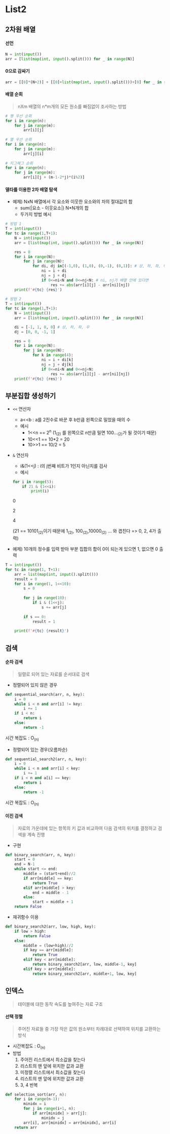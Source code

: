 # List2

## 2차원 배열

#### 선언

```python
N = int(input())
arr = [list(map(int, input().split())) for _ in range(N)]
```

#### 0으로 감싸기

```python
arr = [[0]*(N+2)] + [[0]+list(map(int, input().split()))+[0] for _ in range(N)] + [[0]*(N+2)]
```



#### 배열 순회

> nXm 배열의 n*m개의 모든 원소를 빠짐없이 조사하는 방법

```python
# 행 우선 순회
for i in range(n):
    for j in range(m):
        arr[i][j]
        
# 열 우선 순회
for i in range(n):
    for j in range(m):
        arr[j][i]
        
# 지그재그 순회
for i in range(n):
    for j in range(m):
        arr[i][j + (m-1-2*j)*(i%2)]
```



#### 델타를 이용한 2차 배열 탐색

- 예제) NxN 배열에서 각 요소와 이웃한 요소와의 차의 절대값의 합
  - sum(|요소 - 이웃요소|) N*N개의 합
  - 두가지 방법 예시


```python
# 방법 1
T = int(input())
for tc in range(1,T+1):
    N = int(input())
    arr = [list(map(int, input().split())) for _ in range(N)]

    res = 0
    for i in range(N):
        for j in range(N):
            for di, dj in[(-1,0), (1,0), (0,-1), (0,1)]: # 상, 하, 좌, 우
                ni = i + di
                nj = j + dj
                if 0<=ni<N and 0<=nj<N: # ni, nj가 배열 안에 있다면
                    res += abs(arr[i][j] - arr[ni][nj])
    print(f'#{tc} {res}')
    
# 방법 2
T = int(input())
for tc in range(1,T+1):
    N = int(input())
    arr = [list(map(int, input().split())) for _ in range(N)]

    di = [-1, 1, 0, 0] # 상, 하, 좌, 우
    dj = [0, 0, -1, 1]

    res = 0
    for i in range(N):
        for j in range(N):
            for k in range(4):
                ni = i + di[k]
                nj = j + dj[k]
                if 0<=ni<N and 0<=nj<N:
                    res += abs(arr[i][j] - arr[ni][nj])
    print(f'#{tc} {res}')
```



## 부분집합 생성하기

- `<<` 연산자

  - a<<b : a를 2진수로 바꾼 후 b만큼 왼쪽으로 밀었을 때의 수
  - 예시
    - 1<<n == 2<sup>n</sup> (1<sub>(2)</sub> 를 왼쪽으로 n만큼 밀면 100...<sub>(2)</sub>가 될 것이기 때문)
    - 10<<1 == 10*2 = 20
    - 10>>1 == 10/2 = 5

- `&` 연산자

  - i&(1<<j) : i의 j번째 비트가 1인지 아닌지를 검사
  - 예시

  ```python
  for i in range(5):
      if 21 & (1<<i):
          print(i)
  ```

  0

  2

  4

  (21 == 10101<sub>(2)</sub>이기 때문에 1<sub>(2)</sub>, 100<sub>(2)</sub>,10000<sub>(2)</sub> ... 와 겹친다 => 0, 2, 4가 출력)



- 예제) 10개의 정수를 입력 받아 부분 집합의 합이 0이 되는게 있으면 1, 없으면 0 출력

```python
T = int(input())
for tc in range(1, T+1):
    arr = list(map(int, input().split()))
    result = 0
    for i in range(1, 1<<10):
        s = 0
 
        for j in range(10):
            if i & (1<<j):
                s += arr[j]
 
        if s == 0:
            result = 1
 
    print(f'#{tc} {result}')
```



## 검색

#### 순차 검색

> 일렬로 되어 있는 자료를 순서대로 검색

- 정렬되어 있지 않은 경우

```python
def sequential_search(arr, n, key):
    i = 0
    while i < n and arr[i] != key:
        i += 1
    if i < n:
        return i
    else:
        return -1
```

시간 복잡도 : O<sub>(n)</sub>



- 정렬되어 있는 경우(오름차순)

```python
def sequential_search2(arr, n, key):
    i = 0
    while i < n and arr[i] < key:
        i += 1
    if i < n and a[i] == key:
        return i
    else:
        return -1
```

시간 복잡도 : O<sub>(n)</sub>



#### 이진 검색

> 자료의 가운데에 있는 항목의 키 값과 비교하여 다음 검색의 위치를 결정하고 검색을 계속 진행

- 구현

```python
def binary_search(arr, n, key):
    start = 0
    end = N-1
    while start <= end:
        middle = (start+end)//2
        if arr[middle] == key:
            return True
        elif arr[middle] > key:
            end = middle - 1
        else:
            start = middle + 1
    return False
```

- 재귀함수 이용

```python
def binary_search2(arr, low, high, key):
    if low > high:
        return False
    else:
        middle = (low+high)//2
        if key == arr[middle]:
            return True
        elif key < arr[middle]:
            return binary_search2[arr, low, middle-1, key]
        elif key > arr[middle]:
            return binary_search2[arr, middle+1, low, key]
```



## 인덱스

> 테이블에 대한 동작 속도를 높여주는 자료 구조



#### 선택 정렬

> 주어진 자료들 중 가장 작은 값의 원소부터 차례대로 선택하여 위치를 교환하는 방식

- 시간복잡도 : O<sub>(n)</sub>
- 방법
  1. 주어진 리스트에서 최소값을 찾는다
  2. 리스트의 맨 앞에 위치한 값과 교환
  3. 미정렬 리스트에서 최소값을 찾는다
  4. 리스트의 맨 앞에 위치한 값과 교환
  5. 3, 4 반복

```python
def selection_sort(arr, n):
    for i in range(n-1):
        minidx = i
        for j in range(i+1, n):
            if arr[minidx] > arr[j]:
                minidx = j
        arr[i], arr[minidx] = arr[minidx], arr[i]
    return arr
```
